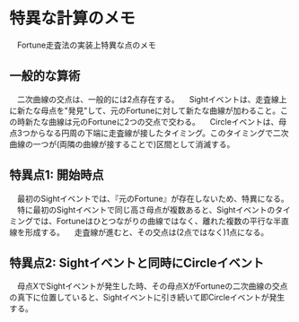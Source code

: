 # 特異な計算のメモ
　Fortune走査法の実装上特異な点のメモ
## 一般的な算術
　二次曲線の交点は、一般的には2点存在する。
　Sightイベントは、走査線上に新たな母点を"発見"して、元のFortuneに対して新たな曲線が加わること。この時新たな曲線は元のFortuneに2つの交点で交わる。
　Circleイベントは、母点3つからなる円周の下端に走査線が接したタイミング。このタイミングで二次曲線の一つが(両隣の曲線が接することで)区間として消滅する。

## 特異点1: 開始時点
　最初のSightイベントでは、『元のFortune』が存在しないため、特異になる。
　特に最初のSightイベントで同じ高さ母点が複数あると、Sightイベントのタイミングでは、Fortuneはひとつながりの曲線ではなく、離れた複数の平行な半直線を形成する。
　走査線が進むと、その交点は(2点ではなく)1点になる。

## 特異点2: Sightイベントと同時にCircleイベント
　母点XでSightイベントが発生した時、その母点XがFortuneの二次曲線の交点の真下に位置していると、Sightイベントに引き続いて即Circleイベントが発生する。

